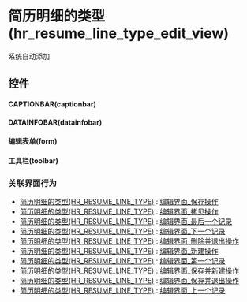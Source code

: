 # 简历明细的类型(hr_resume_line_type_edit_view)  <!-- {docsify-ignore-all} -->


系统自动添加



## 控件
#### CAPTIONBAR(captionbar)
#### DATAINFOBAR(datainfobar)
#### 编辑表单(form)
#### 工具栏(toolbar)


### 关联界面行为
  * [简历明细的类型(HR_RESUME_LINE_TYPE)](module/hr/hr_resume_line_type) : [编辑界面_保存操作](module/hr/hr_resume_line_type#界面行为)
  * [简历明细的类型(HR_RESUME_LINE_TYPE)](module/hr/hr_resume_line_type) : [编辑界面_拷贝操作](module/hr/hr_resume_line_type#界面行为)
  * [简历明细的类型(HR_RESUME_LINE_TYPE)](module/hr/hr_resume_line_type) : [编辑界面_最后一个记录](module/hr/hr_resume_line_type#界面行为)
  * [简历明细的类型(HR_RESUME_LINE_TYPE)](module/hr/hr_resume_line_type) : [编辑界面_下一个记录](module/hr/hr_resume_line_type#界面行为)
  * [简历明细的类型(HR_RESUME_LINE_TYPE)](module/hr/hr_resume_line_type) : [编辑界面_删除并退出操作](module/hr/hr_resume_line_type#界面行为)
  * [简历明细的类型(HR_RESUME_LINE_TYPE)](module/hr/hr_resume_line_type) : [编辑界面_新建操作](module/hr/hr_resume_line_type#界面行为)
  * [简历明细的类型(HR_RESUME_LINE_TYPE)](module/hr/hr_resume_line_type) : [编辑界面_第一个记录](module/hr/hr_resume_line_type#界面行为)
  * [简历明细的类型(HR_RESUME_LINE_TYPE)](module/hr/hr_resume_line_type) : [编辑界面_保存并新建操作](module/hr/hr_resume_line_type#界面行为)
  * [简历明细的类型(HR_RESUME_LINE_TYPE)](module/hr/hr_resume_line_type) : [编辑界面_保存并退出操作](module/hr/hr_resume_line_type#界面行为)
  * [简历明细的类型(HR_RESUME_LINE_TYPE)](module/hr/hr_resume_line_type) : [编辑界面_上一个记录](module/hr/hr_resume_line_type#界面行为)

<script>
 const { createApp } = Vue
  createApp({
    data() {
      return {

      }
    }
  }).use(ElementPlus).mount('#app')
</script>